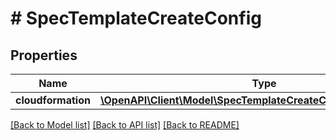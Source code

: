 # # SpecTemplateCreateConfig

## Properties

Name | Type | Description | Notes
------------ | ------------- | ------------- | -------------
**cloudformation** | [**\OpenAPI\Client\Model\SpecTemplateCreateConfigCloudformation**](SpecTemplateCreateConfigCloudformation.md) |  | [optional]

[[Back to Model list]](../../README.md#models) [[Back to API list]](../../README.md#endpoints) [[Back to README]](../../README.md)
